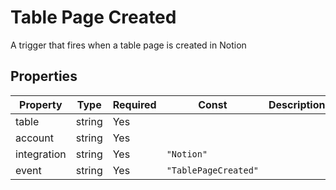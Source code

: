 # Table Page Created

A trigger that fires when a table page is created in Notion

## Properties

| Property    | Type   | Required | Const                | Description |
| ----------- | ------ | -------- | -------------------- | ----------- |
| table       | string | Yes      |                      |             |
| account     | string | Yes      |                      |             |
| integration | string | Yes      | `"Notion"`           |             |
| event       | string | Yes      | `"TablePageCreated"` |             |

